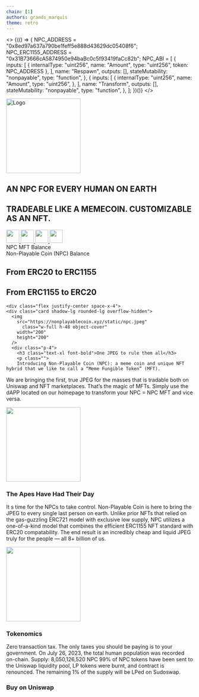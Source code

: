 ```yaml
---
chain: [1]
authors: grands_marquis
theme: retro
---
```


<>
  {(() => {
    NPC_ADDRESS = "0x8ed97a637a790be1feff5e888d43629dc05408f6";
    NPC_ERC1155_ADDRESS = "0x31B73666cA5874950e94baBc0c5f93419faCc82b";
    NPC_ABI = [
      {
        inputs: [
          {
            internalType: "uint256",
            name: "Amount",
            type: "uint256",
            token: NPC_ADDRESS
          },
        ],
        name: "Respawn",
        outputs: [],
        stateMutability: "nonpayable",
        type: "function",
      },
      {
        inputs: [
          {
            internalType: "uint256",
            name: "Amount",
            type: "uint256",
          },
        ],
        name: "Transform",
        outputs: [],
        stateMutability: "nonpayable",
        type: "function",
      },
    ];
  })()}
</>

<section class="w-full h-full flex flex-col items-center justify-center  p-4 space-y-4">
  <img
    src="https://nonplayablecoin.xyz/static/npctoken.png"
    width="200"
    height="200"
    alt="Logo"
    class="rounded-lg object-contain object-center"
  />
  <h1 class="text-3xl font-bold text-primary">
    AN NPC FOR EVERY HUMAN ON EARTH
  </h1>
  <h2 class="text-xl">TRADEABLE LIKE A MEMECOIN. CUSTOMIZABLE AS AN NFT.</h2>
  <div class="flex space-x-4">
    <a
      href="https://docs.nonplayablecoin.xyz/"
    >
      <img
        src="https://nonplayablecoin.xyz/static/gitbook.svg"
        width="35"
        height="35"
        class="rounded-lg object-contain object-center"
      />
    </a>
    <a
      href="https://twitter.com/nonplayablecoin"
    >
      <img
        src="https://nonplayablecoin.xyz/static/twitter.svg"
        width="35"
        height="35"
        class="rounded-lg object-contain object-center"
      />
    </a>
       <a
      href="https://t.me/nonplayablecoin"
    >
      <img
        src="https://nonplayablecoin.xyz/static/telegram.svg"
        width="35"
        height="35"
        class="rounded-lg object-contain object-center"
      />
    </a>
       <a
      href="https://etherscan.io/token/0x8ed97a637a790be1feff5e888d43629dc05408f6"
    >
      <img
        src="https://etherscan.io/images/brandassets/etherscan-logo-circle.svg"
        width="35"
        height="35"
        class="rounded-lg object-contain object-center"
      />
    </a>
  </div>
  <div className="stats shadow">
  
  <div className="stat">
    <div className="stat-title">NPC MFT Balance</div>
    <div className="stat-value"><TokenBalance address={userAddress} token={NPC_ADDRESS} /></div>
  </div>
  
  <div className="stat">
    <div className="stat-title">Non-Playable Coin (NPC) Balance</div>
    <div className="stat-value"><TokenBalance address={userAddress} token={NPC_ERC1155_ADDRESS} tokenID="1" /> </div>
  </div>
  
 
  
</div>
<h2>From ERC20 to ERC1155</h2>
<ContractWrite address={NPC_ADDRESS} abi={NPC_ABI} functionName="Respawn" />
<h2>From ERC1155 to ERC20</h2>

<ContractWrite address={NPC_ADDRESS} abi={NPC_ABI} functionName="Transform" />
  
    <div class="flex justify-center space-x-4">
    <div class="card shadow-lg rounded-lg overflow-hidden">
      <img
        src="https://nonplayablecoin.xyz/static/npc.jpeg"
          class="w-full h-48 object-cover"
        width="200"
        height="200"
      />
      <div class="p-4">
        <h3 class="text-xl font-bold">One JPEG to rule them all</h3>
        <p class="">
        Introducing Non-Playable Coin (NPC): a meme coin and unique NFT hybrid that we like to call a “Meme Fungible Token” (MFT).
We are bringing the first, true JPEG for the masses that is tradable both on Uniswap and NFT marketplaces. That’s the magic of MFTs. Simply use the dAPP located on our homepage to transform your NPC = NPC MFT and vice versa.
        </p>
      </div>
    </div>
    <div class="card  shadow-lg rounded-lg overflow-hidden">
      <img
        src="https://nonplayablecoin.xyz/static/box.jpg"
        class="w-full h-48 object-cover"
        width="200"
        height="200"
      />
      <div class="p-4">
        <h3 class="text-xl font-bold ">The Apes Have Had Their Day</h3>
        <p class="">
        It s time for the NPCs to take control.
Non-Playable Coin is here to bring the JPEG to every single last person on earth.
Unlike prior NFTs that relied on the gas-guzzling ERC721 model with exclusive low supply, NPC utilizes a one-of-a-kind model that combines the efficient ERC1155 NFT standard with ERC20 compatability. The end result is an incredibly cheap and liquid JPEG truly for the people — all 8+ billion of us.
        </p>
      </div>
    </div>
    <div class="card shadow-lg rounded-lg overflow-hidden">
      <img
        src="https://nonplayablecoin.xyz/static/joe.jpg"
        class="w-full h-48 object-cover"
        width="200"
        height="200"
      />
      <div class="p-4">
        <h3 class="text-xl font-bold ">Tokenomics</h3>
        <p class="">
        Zero transaction tax. The only taxes you should be paying is to your government.
On July 26, 2023, the total human population was recorded on-chain.
Supply: 8,050,126,520 NPC
99% of NPC tokens have been sent to the Uniswap liquidity pool, LP tokens were burnt, and contract is renounced. The remaining 1% of the supply will be LPed on Sudoswap.
        </p>
      </div>
    </div>
  </div>

<h3>Buy on Uniswap</h3>
  <Uniswap
    defaultInputAmount={1}
    defaultOutputTokenAddress={NPC_ADDRESS}  />

</section>
